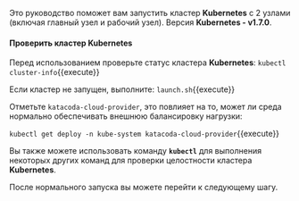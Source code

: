 
Это руководство поможет вам запустить кластер **Kubernetes** с 2 узлами (включая главный узел и рабочий узел). 
Версия **Kubernetes - v1.7.0**.

#### Проверить кластер Kubernetes

Перед использованием проверьте статус кластера **Kubernetes**: `kubectl cluster-info`{{execute}}

Если кластер не запущен, выполните: `launch.sh`{{execute}}

Отметьте `katacoda-cloud-provider`, это повлияет на то, может ли среда нормально обеспечивать внешнюю балансировку нагрузки:

`kubectl get deploy -n kube-system katacoda-cloud-provider`{{execute}}

Вы также можете использовать команду **`kubectl`** для выполнения некоторых других команд для проверки целостности кластера **Kubernetes**.

После нормального запуска вы можете перейти к следующему шагу.